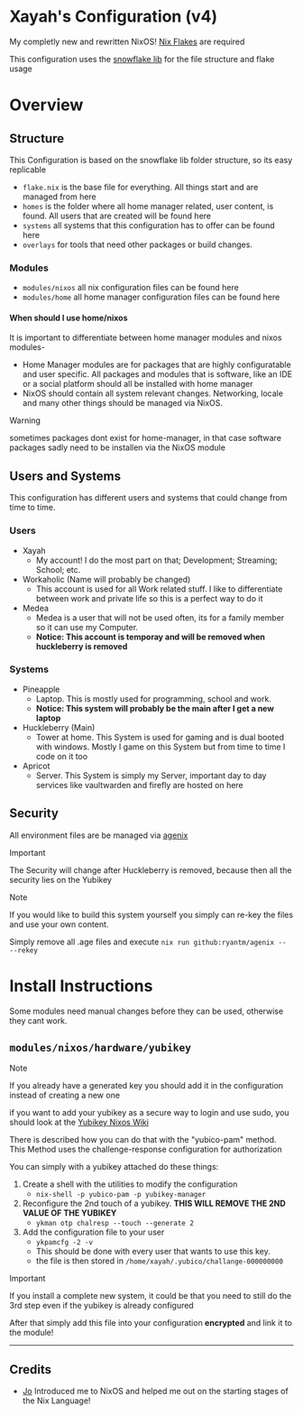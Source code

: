 # Xayah's Configuration (v4)
My completly new and rewritten NixOS! [Nix Flakes](https://nixos.wiki/wiki/Flakes) are required

This configuration uses the [snowflake lib](https://github.com/snowfallorg/lib) for the file structure and flake usage

# Overview
## Structure
This Configuration is based on the snowflake lib folder structure, so its easy replicable

- `flake.nix` is the base file for everything. All things start and are managed from here
- `homes` is the folder where all home manager related, user content, is found. All users that are created will be found here
- `systems` all systems that this configuration has to offer can be found here
- `overlays` for tools that need other packages or build changes.

### Modules
- `modules/nixos` all nix configuration files can be found here
- `modules/home` all home manager configuration files can be found here

#### When should I use home/nixos
It is important to differentiate between home manager modules and nixos modules-
- Home Manager modules are for packages that are highly configuratable and user specific. All packages and modules that is software, like an IDE or a social platform should all be installed with home manager
- NixOS should contain all system relevant changes. Networking, locale and many other things should be managed via NixOS.
> [!WARNING]
> sometimes packages dont exist for home-manager, in that case software packages sadly need to be installen via the NixOS module

## Users and Systems
This configuration has different users and systems that could change from time to time.

### Users
- Xayah
  - My account! I do the most part on that; Development; Streaming; School; etc.
- Workaholic (Name will probably be changed)
  - This account is used for all Work related stuff. I like to differentiate between work and private life so this is a perfect way to do it
- Medea
  - Medea is a user that will not be used often, its for a family member so it can use my Computer.
  - **Notice: This account is temporay and will be removed when huckleberry is removed**


### Systems
- Pineapple
  - Laptop. This is mostly used for programming, school and work.
  - **Notice: This system will probably be the main after I get a new laptop**
- Huckleberry (Main)
  - Tower at home. This System is used for gaming and is dual booted with windows. Mostly I game on this System but from time to time I code on it too
- Apricot
  - Server. This System is simply my Server, important day to day services like vaultwarden and firefly are hosted on here

## Security
All environment files are be managed via [agenix](https://github.com/ryantm/agenix)

> [!Important]
> The Security will change after Huckleberry is removed, because then all the security lies on the Yubikey

> [!Note]
> If you would like to build this system yourself you simply can re-key the files and use your own content.
>
> Simply remove all .age files and execute `nix run github:ryantm/agenix -- --rekey`

# Install Instructions
Some modules need manual changes before they can be used, otherwise they cant work.

## ``modules/nixos/hardware/yubikey``
> [!Note]
> If you already have a generated key you should add it in the configuration instead of creating a new one

if you want to add your yubikey as a secure way to login and use sudo, you should look at the [Yubikey Nixos Wiki](https://nixos.wiki/wiki/Yubikey#yubico-pam)

There is described how you can do that with the "yubico-pam" method.
This Method uses the challenge-response configuration for authorization

You can simply with a yubikey attached do these things:
1. Create a shell with the utilities to modify the configuration
   -  ``nix-shell -p yubico-pam -p yubikey-manager``
3. Reconfigure the 2nd touch of a yubikey. **THIS WILL REMOVE THE 2ND VALUE OF THE YUBIKEY**
   -  ``ykman otp chalresp --touch --generate 2``
5. Add the configuration file to your user
   -  ``ykpamcfg -2 -v``
     -  This should be done with every user that wants to use this key.
     -  the file is then stored in ``/home/xayah/.yubico/challange-000000000``

> [!Important]
> If you install a complete new system, it could be that you need to still do the 3rd step even if the yubikey is already configured

After that simply add this file into your configuration **encrypted** and link it to the module!

---
## Credits
- [Jo](https://github.com/Jokiller230) Introduced me to NixOS and helped me out on the starting stages of the Nix Language!
